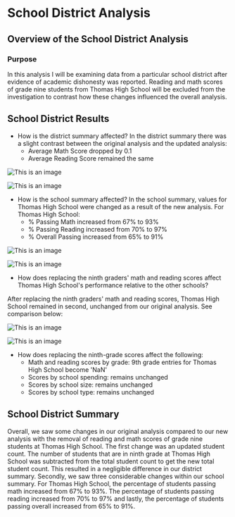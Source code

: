 # School District Analysis

## Overview of the School District Analysis

### Purpose

In this analysis I will be examining data from a particular school district after evidence of academic dishonesty was reported. Reading and math scores of grade nine students from Thomas High School will be excluded from the investigation to contrast how these changes influenced the overall analysis.  


## School District Results

- How is the district summary affected?
In the district summary there was a slight contrast between the original analysis and the updated analysis:
	- Average Math Score dropped by 0.1 
	- Average Reading Score remained the same

![This is an image]()

![This is an image]()

- How is the school summary affected?
In the school summary, values for Thomas High School were changed as a result of the new analysis. 
	For Thomas High School:
	- % Passing Math increased from 67% to 93%
	- % Passing Reading increased from 70% to 97%
	- % Overall Passing increased from 65% to 91%

![This is an image]()

![This is an image]()

- How does replacing the ninth graders' math and reading scores affect Thomas High School's performance relative to the other schools? 

After replacing the ninth graders' math and reading scores, Thomas High School remained in second, unchanged from our original analysis. See comparison below: 

![This is an image]()

![This is an image]()

- How does replacing the ninth-grade scores affect the following: 
	- Math and reading scores by grade: 9th grade entries for Thomas High School become 'NaN'
	- Scores by school spending: remains unchanged
	- Scores by school size: remains unchanged
	- Scores by school type: remains unchanged

## School District Summary

Overall, we saw some changes in our original analysis compared to our new analysis with the removal of reading and math scores of grade nine students at Thomas High School. The first change was an updated student count. The number of students that are in ninth grade at Thomas High School was subtracted from the total student count to get the new total student count. This resulted in a negligible difference in our district summary. Secondly, we saw three considerable changes within our school summary. For Thomas High School, the percentage of students passing math increased from 67% to 93%. The percentage of students passing reading increased from 70% to 97% and lastly, the percentage of students passing overall increased from 65% to 91%.
